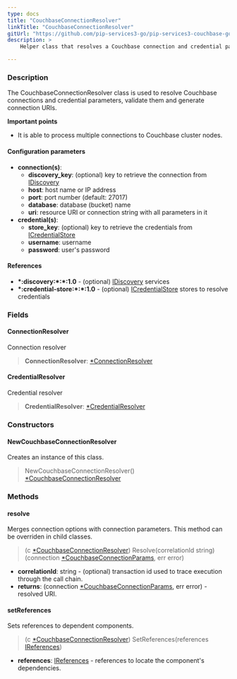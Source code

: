 ```yaml
---
type: docs
title: "CouchbaseConnectionResolver"
linkTitle: "CouchbaseConnectionResolver"
gitUrl: "https://github.com/pip-services3-go/pip-services3-couchbase-go"
description: >
    Helper class that resolves a Couchbase connection and credential parameters, validates them and generates a connection URI.

---
```


### Description
The CouchbaseConnectionResolver class is used to resolve Couchbase connections and credential parameters, validate them and generate connection URIs.

**Important points**

- It is able to process multiple connections to Couchbase cluster nodes.


#### Configuration parameters

- **connection(s)**:
    - **discovery_key**: (optional) key to retrieve the connection from [IDiscovery](../../../components/connect/idiscovery)
    - **host**: host name or IP address
    - **port**: port number (default: 27017)
    - **database**: database (bucket) name
    - **uri**: resource URI or connection string with all parameters in it
- **credential(s)**:
    - **store_key**: (optional) key to retrieve the credentials from [ICredentialStore](../../../components/auth/icredential_store)
    - **username**: username
    - **password**: user's password


#### References
- **\*:discovery:\*:\*:1.0** - (optional) [IDiscovery](../../../components/connect/idiscovery) services
- **\*:credential-store:\*:\*:1.0** - (optional) [ICredentialStore](../../../components/auth/icredential_store) stores to resolve credentials


### Fields

<span class="hide-title-link">

#### ConnectionResolver
Connection resolver
>  **ConnectionResolver**: [*ConnectionResolver](../../../components/connect/connection_resolver) 

#### CredentialResolver
Credential resolver
>  **CredentialResolver**: [*CredentialResolver](../../../components/auth/credential_resolver) 

</span>


### Constructors

#### NewCouchbaseConnectionResolver
Creates an instance of this class.
> NewCouchbaseConnectionResolver() [*CouchbaseConnectionResolver]()

### Methods


#### resolve
Merges connection options with connection parameters. 
This method can be overriden in child classes.

> (c [*CouchbaseConnectionResolver]()) Resolve(correlationId string) (connection [*CouchbaseConnectionParams](../couchbase_connection_params), err error)

- **correlationId**: string - (optional) transaction id used to trace execution through the call chain.
- **returns**: (connection [*CouchbaseConnectionParams](../couchbase_connection_params), err error) - resolved URI.


#### setReferences
Sets references to dependent components.

> (c [*CouchbaseConnectionResolver]()) SetReferences(references [IReferences](../../../commons/refer/ireferences))

- **references**: [IReferences](../../../commons/refer/ireferences) - references to locate the component's dependencies.
